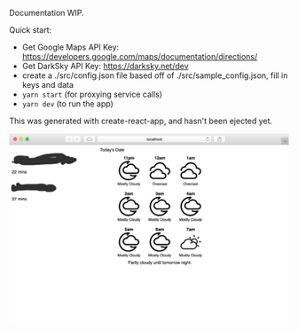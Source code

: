 Documentation WIP.

Quick start:

* Get Google Maps API Key: https://developers.google.com/maps/documentation/directions/
* Get DarkSky API Key: https://darksky.net/dev
* create a ./src/config.json file based off of ./src/sample\_config.json, fill in keys and data
* `yarn start` (for proxying service calls)
* `yarn dev` (to run the app)

This was generated with create-react-app, and hasn't been ejected yet.

![Screenshot](/files/screenshot.png?raw=true "Screenshot")
